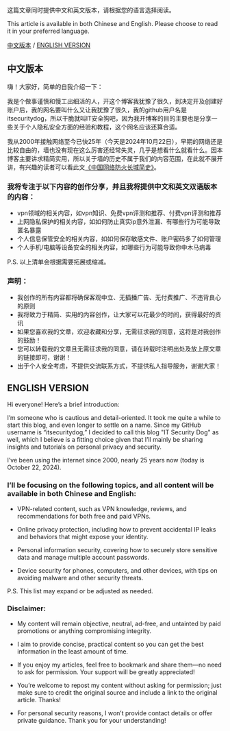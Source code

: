 这篇文章同时提供中文和英文版本，请根据您的语言选择阅读。

This article is available in both Chinese and English. Please choose to read it in your preferred language.

[中文版本](#chinese_version) / [ENGLISH VERSION](#english_version)

## <a name='chinese_version'>中文版本</a>
嗨！大家好，简单的自我介绍一下：

我是个做事谨慎和慢工出细活的人，开这个博客我犹豫了很久，到决定开及创建好账户后，我的网名要叫什么又让我犹豫了很久，我的github用户名是itsecuritydog，所以干脆就叫IT安全狗吧，因为我开博客的目的主要也是分享一些关于个人隐私安全方面的经验和教程，这个网名应该还算合适。

我从2000年接触网络至今已快25年（今天是2024年10月22日），早期的网络还是比较自由的，墙也没有现在这么厉害还经常失灵，几乎是想看什么就看什么。因本博客主要讲求精简实用，所以关于墙的历史不属于我们的内容范围，在此就不展开讲，有兴趣的读者可以看此文[《中国网络防火长城简史》](https://blog.tsingjyujing.com/spam/gfw-history)。

### 我将专注于以下内容的创作分享，并且我将提供中文和英文双语版本的内容：
- vpn领域的相关内容，如vpn知识、免费vpn评测和推荐、付费vpn评测和推荐
- 上网隐私保护的相关内容，如如何防止真实ip意外泄漏、有哪些行为可能导致匿名暴露
- 个人信息保管安全的相关内容，如如何保存敏感文件、账户密码多了如何管理
- 个人手机/电脑等设备安全的相关内容，如哪些行为可能导致你中木马病毒

P.S. 以上清单会根据需要拓展或缩减。

### 声明：
- 我创作的所有内容都将确保客观中立、无插播广告、无付费推广、不违背良心的原则
- 我将致力于精简、实用的内容创作，让大家可以花最少的时间，获得最好的资讯
- 如果您喜欢我的文章，欢迎收藏和分享，无需征求我的同意，这将是对我创作的鼓励！
- 您可以转载我的文章且无需征求我的同意，请在转载时注明出处及放上原文章的链接即可，谢谢！
- 出于个人安全考虑，不提供交流联系方式，不提供私人指导服务，谢谢大家！

## <a name='english_version'>ENGLISH VERSION</a>
Hi everyone! Here’s a brief introduction:

I’m someone who is cautious and detail-oriented. It took me quite a while to start this blog, and even longer to settle on a name. Since my GitHub username is “itsecuritydog,” I decided to call this blog "IT Security Dog" as well, which I believe is a fitting choice given that I’ll mainly be sharing insights and tutorials on personal privacy and security.

I’ve been using the internet since 2000, nearly 25 years now (today is October 22, 2024).

### I’ll be focusing on the following topics, and all content will be available in both Chinese and English:

- VPN-related content, such as VPN knowledge, reviews, and recommendations for both free and paid VPNs.

- Online privacy protection, including how to prevent accidental IP leaks and behaviors that might expose your identity.

- Personal information security, covering how to securely store sensitive data and manage multiple account passwords.

- Device security for phones, computers, and other devices, with tips on avoiding malware and other security threats.

P.S. This list may expand or be adjusted as needed.

### Disclaimer:

- My content will remain objective, neutral, ad-free, and untainted by paid promotions or anything compromising integrity.

- I aim to provide concise, practical content so you can get the best information in the least amount of time.

- If you enjoy my articles, feel free to bookmark and share them—no need to ask for permission. Your support will be greatly appreciated!

- You’re welcome to repost my content without asking for permission; just make sure to credit the original source and include a link to the original article. Thanks!

- For personal security reasons, I won’t provide contact details or offer private guidance. Thank you for your understanding!
